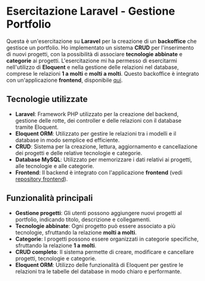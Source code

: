 # Esercitazione Laravel - Gestione Portfolio

Questa è un'esercitazione su **Laravel** per la creazione di un **backoffice** che gestisce un portfolio. Ho implementato un sistema **CRUD** per l'inserimento di nuovi progetti, con la possibilità di associare **tecnologie abbinate** e **categorie** ai progetti. L'esercitazione mi ha permesso di esercitarmi nell'utilizzo di **Eloquent** e nella gestione delle relazioni nel database, comprese le relazioni **1 a molti** e **molti a molti**. Questo backoffice è integrato con un'applicazione **frontend**, disponibile [qui](https://github.com/Gabriele-Viola/laravel-portfolio-bonus/tree/main).

## Tecnologie utilizzate

- **Laravel**: Framework PHP utilizzato per la creazione del backend, gestione delle rotte, dei controller e delle relazioni con il database tramite Eloquent.
- **Eloquent ORM**: Utilizzato per gestire le relazioni tra i modelli e il database in modo semplice ed efficiente.
- **CRUD**: Sistema per la creazione, lettura, aggiornamento e cancellazione dei progetti e delle relative tecnologie e categorie.
- **Database MySQL**: Utilizzato per memorizzare i dati relativi ai progetti, alle tecnologie e alle categorie.
- **Frontend**: Il backend è integrato con l'applicazione **frontend** (vedi [repository frontend](https://github.com/Gabriele-Viola/laravel-portfolio-bonus/tree/main)).

## Funzionalità principali

- **Gestione progetti**: Gli utenti possono aggiungere nuovi progetti al portfolio, indicando titolo, descrizione e collegamenti.
- **Tecnologie abbinate**: Ogni progetto può essere associato a più tecnologie, sfruttando la relazione **molti a molti**.
- **Categorie**: I progetti possono essere organizzati in categorie specifiche, sfruttando la relazione **1 a molti**.
- **CRUD completo**: Il sistema permette di creare, modificare e cancellare progetti, tecnologie e categorie.
- **Eloquent ORM**: Utilizzo delle funzionalità di Eloquent per gestire le relazioni tra le tabelle del database in modo chiaro e performante.

